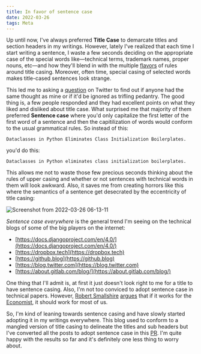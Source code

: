 ```yaml
---
title: In favor of sentence case
date: 2022-03-26
tags: Meta
---
```


Up until now, I've always preferred **Title Case** to demarcate titles and section
headers in my writings. However, lately I've realized that each time I start writing a
sentence, I waste a few seconds deciding on the appropriate case of the special words
like—technical terms, trademark names, proper nouns, etc—and how they'll blend in with
the multiple [flavors](https://capitalizemytitle.com/) of rules around title casing.
Moreover, often time, special casing of selected words makes title-cased sentences look
strange.

This led me to asking a
[question](https://twitter.com/rednafi/status/1506949630587637762) on Twitter to find
out if anyone had the same thought as mine or if it'd be ignored as trifling pedantry.
The good thing is, a few people responded and they had excellent points on what they
liked and disliked about title case. What surprised me that majority of them preferred
**Sentence case** where you'd only capitalize the first letter of the first word of a
sentence and then the capitilization of words would conform to the usual grammatical
rules. So instead of this:

```
Dataclasses in Python Eliminates Class Initialization Boilerplates.
```

you'd do this:

```
Dataclasses in Python eliminates class initialization boilerplates.
```

This allows me not to waste those few precious seconds thinking about the rules of upper
casing and whether or not sentences with technical words in them will look awkward.
Also, it saves me from creating horrors like this where the semantics of a sentence get
desecrated by the eccentricity of title casing:

![Screenshot from 2022-03-26 06-13-11](https://user-images.githubusercontent.com/30027932/160216618-36a76272-06f8-4e74-bacb-6ca7a80c009b.png)

*Sentence case everywhere* is the general trend I'm seeing on the technical blogs of
some of the big players on the internet:

* [https://docs.djangoproject.com/en/4.0/](https://docs.djangoproject.com/en/4.0/)
* [https://dropbox.tech](https://dropbox.tech)
* [https://github.blog](https://github.blog)
* [https://blog.twitter.com](https://blog.twitter.com)
* [https://about.gitlab.com/blog/](https://about.gitlab.com/blog/)

One thing that I'll admit is, at first it just doesn't look right to me for a title to
have sentence casing. Also, I'm not too conviced to adopt sentence case in technical
papers. However, [Robert Smallshire](https://twitter.com/robsmallshire)
[argues](https://twitter.com/robsmallshire/status/1506980088532905998) that if it works
for the [Economist](https://www.economist.com/), it should work for most of us.

So, I'm kind of leaning towards sentence casing and have slowly started adopting it in
my writings everywhere. This blog used to conform to a mangled version of title casing
to delineate the titles and sub headers but I've converted all the posts to adopt
sentence case in this [PR](https://github.com/rednafi/reflections/pull/106). I'm quite
happy with the results so far and it's definitely one less thing to worry about.

